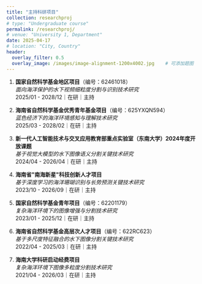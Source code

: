 ```yaml
---
title: "主持科研项目"
collection: researchproj
# type: "Undergraduate course"
permalink: /researchproj/
# venue: "University 1, Department"
date: 2025-04-17
# location: "City, Country"
header:
  overlay_filter: 0.5
  overlay_image: /images/image-alignment-1200x4002.jpg    # 可添加题图
---
```



1. ​**国家自然科学基金地区项目**​（编号：62461018）  
*面向海洋保护的水下视频细粒度分割与识别技术研究*  
2025/01 - 2028/12｜在研｜主持

1. ​**海南省自然科学基金优秀青年基金项目**​（编号：625YXQN594）  
*蓝色经济下的海洋环境感知与理解技术研究*  
2025/03 - 2028/02｜在研｜主持

1. ​**新一代人工智能技术与交叉应用教育部重点实验室（东南大学）2024年度开放课题**​  
*基于视觉大模型的水下图像语义分割关键技术研究*  
2024/04 - 2026/04｜在研｜主持

1. ​**海南省"南海新星"科技创新人才项目**​  
*基于深度学习的海洋珊瑚识别与长势预测关键技术研究*  
2023/10 - 2026/09｜在研｜主持

1. ​**国家自然科学基金青年项目**​（编号：62201179）  
*复杂海洋环境下的图像增强与分割技术研究*  
2023/01 - 2025/12｜在研｜主持

1. ​**海南省自然科学基金高层次人才项目**​（编号：622RC623）  
*基于多尺度特征融合的水下图像分割关键技术研究*  
2022/04 - 2025/03｜在研｜主持

1. ​**海南大学科研启动经费项目**​  
*复杂海洋环境下图像多粒度分割技术研究*  
2021/04 - 2026/03｜在研｜主持